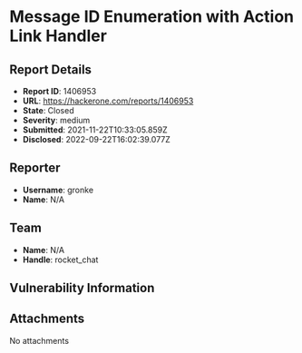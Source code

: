 # Message ID Enumeration with Action Link Handler

## Report Details
- **Report ID**: 1406953
- **URL**: https://hackerone.com/reports/1406953
- **State**: Closed
- **Severity**: medium
- **Submitted**: 2021-11-22T10:33:05.859Z
- **Disclosed**: 2022-09-22T16:02:39.077Z

## Reporter
- **Username**: gronke
- **Name**: N/A

## Team
- **Name**: N/A
- **Handle**: rocket_chat

## Vulnerability Information


## Attachments
No attachments
